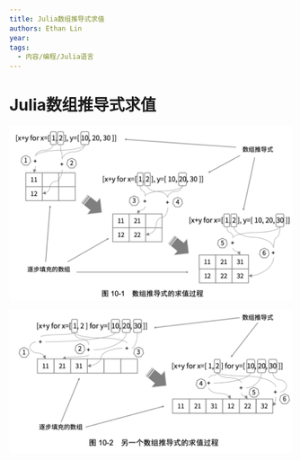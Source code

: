 ```yaml
---
title: Julia数组推导式求值
authors: Ethan Lin
year:
tags:
  - 内容/编程/Julia语言 
---
```


# Julia数组推导式求值





![image-20220517222612520](Julia数组推导式求值.assets/image-20220517222612520.png)



![image-20220517222640546](Julia数组推导式求值.assets/image-20220517222640546.png)




